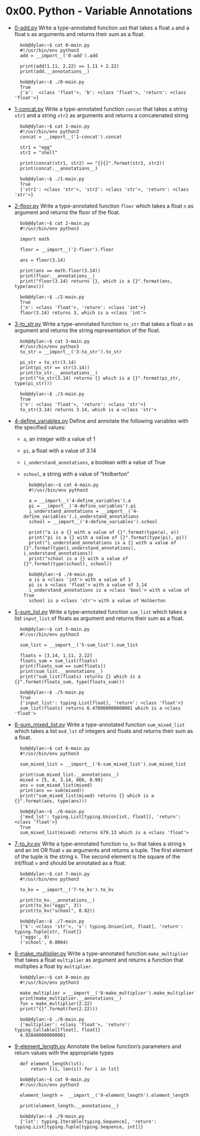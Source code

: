 # 0x00. Python - Variable Annotations

* [0-add.py](./0-add.py)
Write a type-annotated function `add` that takes a float `a` and a float `b` as arguments and returns their sum as a float.

        bob@dylan:~$ cat 0-main.py
        #!/usr/bin/env python3
        add = __import__('0-add').add

        print(add(1.11, 2.22) == 1.11 + 2.22)
        print(add.__annotations__)

        bob@dylan:~$ ./0-main.py
        True
        {'a':  <class 'float'>, 'b': <class 'float'>, 'return': <class 'float'>}

* [1-concat.py](./1-concat.py)
Write a type-annotated function `concat` that takes a string `str1` and a string `str2` as arguments and returns a concatenated string

        bob@dylan:~$ cat 1-main.py
        #!/usr/bin/env python3
        concat = __import__('1-concat').concat

        str1 = "egg"
        str2 = "shell"

        print(concat(str1, str2) == "{}{}".format(str1, str2))
        print(concat.__annotations__)

        bob@dylan:~$ ./1-main.py
        True
        {'str1': <class 'str'>, 'str2': <class 'str'>, 'return': <class 'str'>}

* [2-floor.py](./2-floor.py)
Write a type-annotated function `floor` which takes a float `n` as argument and returns the floor of the float.

        bob@dylan:~$ cat 2-main.py
        #!/usr/bin/env python3

        import math

        floor = __import__('2-floor').floor

        ans = floor(3.14)

        print(ans == math.floor(3.14))
        print(floor.__annotations__)
        print("floor(3.14) returns {}, which is a {}".format(ans, type(ans)))

        bob@dylan:~$ ./2-main.py
        True
        {'n': <class 'float'>, 'return': <class 'int'>}
        floor(3.14) returns 3, which is a <class 'int'>

* [3-to_str.py](./3-to_str.py)
Write a type-annotated function `to_str` that takes a float `n` as argument and returns the string representation of the float.

        bob@dylan:~$ cat 3-main.py
        #!/usr/bin/env python3
        to_str = __import__('3-to_str').to_str

        pi_str = to_str(3.14)
        print(pi_str == str(3.14))
        print(to_str.__annotations__)
        print("to_str(3.14) returns {} which is a {}".format(pi_str, type(pi_str)))

        bob@dylan:~$ ./3-main.py
        True
        {'n': <class 'float'>, 'return': <class 'str'>}
        to_str(3.14) returns 3.14, which is a <class 'str'>

* [4-define_variables.py](./4-define_variables.py)
Define and annotate the following variables with the specified values:

    - `a`, an integer with a value of 1
    - `pi`, a float with a value of 3.14
    - `i_understand_annotations`, a boolean with a value of True
    - `school`, a string with a value of “Holberton”

            bob@dylan:~$ cat 4-main.py
            #!/usr/bin/env python3

            a = __import__('4-define_variables').a
            pi = __import__('4-define_variables').pi
            i_understand_annotations = __import__('4-define_variables').i_understand_annotations
            school = __import__('4-define_variables').school

            print("a is a {} with a value of {}".format(type(a), a))
            print("pi is a {} with a value of {}".format(type(pi), pi))
            print("i_understand_annotations is a {} with a value of {}".format(type(i_understand_annotations), i_understand_annotations))
            print("school is a {} with a value of {}".format(type(school), school))

            bob@dylan:~$ ./4-main.py
            a is a <class 'int'> with a value of 1
            pi is a <class 'float'> with a value of 3.14
            i_understand_annotations is a <class 'bool'> with a value of True
            school is a <class 'str'> with a value of Holberton

* [5-sum_list.py](./5-sum_list.py)
Write a type-annotated function `sum_list` which takes a list `input_list` of floats as argument and returns their sum as a float.

        bob@dylan:~$ cat 5-main.py
        #!/usr/bin/env python3

        sum_list = __import__('5-sum_list').sum_list

        floats = [3.14, 1.11, 2.22]
        floats_sum = sum_list(floats)
        print(floats_sum == sum(floats))
        print(sum_list.__annotations__)
        print("sum_list(floats) returns {} which is a {}".format(floats_sum, type(floats_sum)))

        bob@dylan:~$ ./5-main.py
        True
        {'input_list': typing.List[float], 'return': <class 'float'>}
        sum_list(floats) returns 6.470000000000001 which is a <class 'float'>

* [6-sum_mixed_list.py](./6-sum_mixed_list.py)
Write a type-annotated function `sum_mixed_list` which takes a list `mxd_lst` of integers and floats and returns their sum as a float.

        bob@dylan:~$ cat 6-main.py
        #!/usr/bin/env python3

        sum_mixed_list = __import__('6-sum_mixed_list').sum_mixed_list

        print(sum_mixed_list.__annotations__)
        mixed = [5, 4, 3.14, 666, 0.99]
        ans = sum_mixed_list(mixed)
        print(ans == sum(mixed))
        print("sum_mixed_list(mixed) returns {} which is a {}".format(ans, type(ans)))

        bob@dylan:~$ ./6-main.py
        {'mxd_lst': typing.List[typing.Union[int, float]], 'return': <class 'float'>}
        True
        sum_mixed_list(mixed) returns 679.13 which is a <class 'float'>

* [7-to_kv.py](./7-to_kv.py)
Write a type-annotated function `to_kv` that takes a string `k` and an int OR float `v` as arguments and returns a tuple. The first element of the tuple is the string `k`. The second element is the square of the int/float `v` and should be annotated as a float.

        bob@dylan:~$ cat 7-main.py
        #!/usr/bin/env python3

        to_kv = __import__('7-to_kv').to_kv

        print(to_kv.__annotations__)
        print(to_kv("eggs", 3))
        print(to_kv("school", 0.02))

        bob@dylan:~$ ./7-main.py
        {'k': <class 'str'>, 'v': typing.Union[int, float], 'return': typing.Tuple[str, float]}
        ('eggs', 9)
        ('school', 0.0004)

* [8-make_multiplier.py](./8-make_multiplier.py)
Write a type-annotated function `make_multiplier` that takes a float `multiplier` as argument and returns a function that multiplies a float by `multiplier`.

        bob@dylan:~$ cat 8-main.py
        #!/usr/bin/env python3

        make_multiplier = __import__('8-make_multiplier').make_multiplier
        print(make_multiplier.__annotations__)
        fun = make_multiplier(2.22)
        print("{}".format(fun(2.22)))

        bob@dylan:~$ ./8-main.py
        {'multiplier': <class 'float'>, 'return': typing.Callable[[float], float]}
        4.928400000000001

* [9-element_length.py](./9-element_length.py)
Annotate the below function’s parameters and return values with the appropriate types

        def element_length(lst):
            return [(i, len(i)) for i in lst]

        bob@dylan:~$ cat 9-main.py 
        #!/usr/bin/env python3

        element_length =  __import__('9-element_length').element_length

        print(element_length.__annotations__)

        bob@dylan:~$ ./9-main.py 
        {'lst': typing.Iterable[typing.Sequence], 'return': typing.List[typing.Tuple[typing.Sequence, int]]}